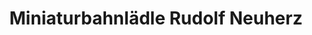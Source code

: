 ---
title: "Miniaturbahnlädle Rudolf Neuherz"
url: /bempflingen/miniaturbahnlaedle-rudolf-neuherz/
shop: Allgemein
---